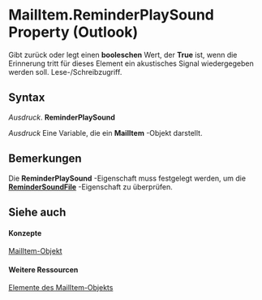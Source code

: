 
# MailItem.ReminderPlaySound Property (Outlook)

Gibt zurück oder legt einen  **booleschen** Wert, der **True** ist, wenn die Erinnerung tritt für dieses Element ein akustisches Signal wiedergegeben werden soll. Lese-/Schreibzugriff.


## Syntax

 _Ausdruck_. **ReminderPlaySound**

 _Ausdruck_ Eine Variable, die ein **MailItem** -Objekt darstellt.


## Bemerkungen

Die  **ReminderPlaySound** -Eigenschaft muss festgelegt werden, um die **[ReminderSoundFile](11c5ae79-1ce0-5890-1ba1-5a39a88ecc6b.md)** -Eigenschaft zu überprüfen.


## Siehe auch


#### Konzepte


[MailItem-Objekt](14197346-05d2-0250-fa4c-4a6b07daf25f.md)
#### Weitere Ressourcen


[Elemente des MailItem-Objekts](http://msdn.microsoft.com/library/1094d7df-ee80-a4b0-5a21-db2979506e6b%28Office.15%29.aspx)